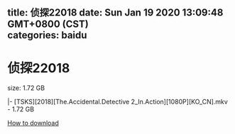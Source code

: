 
title: 侦探22018
date: Sun Jan 19 2020 13:09:48 GMT+0800 (CST)    
categories: baidu
---

# 侦探22018
size: 1.72 GB
 
 
|- [TSKS][2018][The.Accidental.Detective 2_In.Action][1080P][KO_CN].mkv - 1.72 GB

[How to download](https://bpcam.bemobtrk.com/go/2ceec3aa-1ca2-46d6-b9ff-aaa5c184517c?jno=858)
